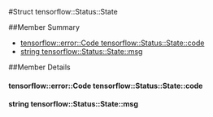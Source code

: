 #Struct tensorflow::Status::State <a class="md-anchor" id="AUTOGENERATED-struct-tensorflow--status--state"></a>





##Member Summary <a class="md-anchor" id="AUTOGENERATED-member-summary"></a>

* [tensorflow::error::Code tensorflow::Status::State::code](#tensorflow_error_Code_tensorflow_Status_State_code)
* [string tensorflow::Status::State::msg](#string_tensorflow_Status_State_msg)

##Member Details <a class="md-anchor" id="AUTOGENERATED-member-details"></a>

#### tensorflow::error::Code tensorflow::Status::State::code <a class="md-anchor" id="tensorflow_error_Code_tensorflow_Status_State_code"></a>





#### string tensorflow::Status::State::msg <a class="md-anchor" id="string_tensorflow_Status_State_msg"></a>




